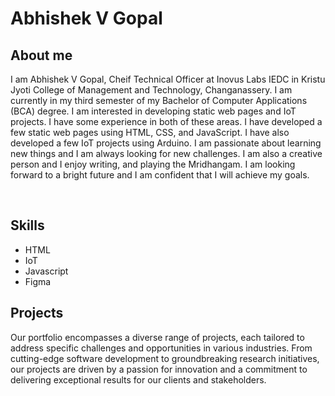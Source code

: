 <h1>Abhishek V Gopal</h1>

<h2>About me</h2>

<p>I am Abhishek V Gopal, Cheif Technical Officer at Inovus Labs IEDC in Kristu Jyoti College of Management and Technology, Changanassery. I am currently in my third semester of my Bachelor of Computer Applications (BCA) degree. I am interested in developing static web pages and IoT projects. I have some experience in both of these areas. I have developed a few static web pages using HTML, CSS, and JavaScript. I have also developed a few IoT projects using Arduino. I am passionate about learning new things and I am always looking for new challenges. I am also a creative person and I enjoy writing, and playing the Mridhangam. I am looking forward to a bright future and I am confident that I will achieve my goals.</p>
<br>
<h2>Skills</h2>
<ul>
  <li>HTML</li>
  <li>IoT</li>
  <li>Javascript</li>
  <li>Figma</li>
</ul>

<h2>Projects</h2>

<p>Our portfolio encompasses a diverse range of projects, each tailored to address specific challenges and opportunities in various industries. From cutting-edge software development to groundbreaking research initiatives, our projects are driven by a passion for innovation and a commitment to delivering exceptional results for our clients and stakeholders.</p>
